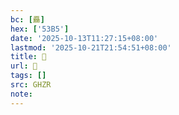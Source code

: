 ```yaml
---
bc: [厵]
hex: ['53B5']
date: '2025-10-13T11:27:15+08:00'
lastmod: '2025-10-21T21:54:51+08:00'
title: 󰖞
url: 󰖞
tags: []
src: GHZR
note:
---
```

